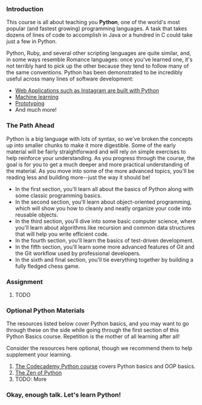 ### Introduction
  This course is all about teaching you **Python**, one of the world's most popular (and fastest growing) programming languages. A task that takes dozens of lines of code to accomplish in Java or a hundred in C could take just a few in Python.

Python, Ruby, and several other scripting languages are quite similar, and, in some ways resemble Romance languages: once you've learned one, it's not terribly hard to pick up the other because they tend to follow many of the same conventions. Python has been demonstrated to be incredibly useful across many lines of software development:

* [Web Applications such as Instagram are built with Python](https://instagram-engineering.com/web-service-efficiency-at-instagram-with-python-4976d078e366)
* [Machine learning](https://www.codecademy.com/resources/blog/machine-learning-programming-languages/)
* [Prototyping](https://twitter.com/elonmusk/status/1224182478501482497?lang=en)
* And much more!

### The Path Ahead
Python is a big language with lots of syntax, so we've broken the concepts up into smaller chunks to make it more digestible. Some of the early material will be fairly straightforward and will rely on simple exercises to help reinforce your understanding. As you progress through the course, the goal is for you to get a much deeper and more practical understanding of the material. As you move into some of the more advanced topics, you'll be reading less and building more--just the way it should be!

* In the first section, you'll learn all about the basics of Python along with some classic programming basics.
* In the second section, you'll learn about object-oriented programming, which will show you how to cleanly and neatly organize your code into reusable objects.
* In the third section, you'll dive into some basic computer science, where you'll learn about algorithms like recursion and common data structures that will help you write efficient code.
* In the fourth section, you'll learn the basics of test-driven development.
* In the fifth section, you'll learn some more advanced features of Git and the Git workflow used by professional developers.
* In the sixth and final section, you'll tie everything together by building a fully fledged chess game.

### Assignment

<div class="lesson-content__panel" markdown="1">

  1. TODO
</div>

### Optional Python Materials
The resources listed below cover Python basics, and you may want to go through these on the side while going through the first section of this Python Basics course. Repetition is the mother of all learning after all!

Consider the resources here optional, though we recommend them to help supplement your learning.

1. [The Codecademy Python course](https://www.codecademy.com/learn/learn-python) covers Python basics and OOP basics.
2. [The Zen of Python](https://www.python.org/dev/peps/pep-0020/)
3. TODO: More

### Okay, enough talk. Let's learn Python!
